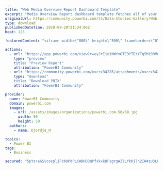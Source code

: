 ```yaml
---
title: "Web Media Overview Report Dashboard Template"
excerpt: "Media Overview Report dashboard template fetches all of your advertising data and then visualizes it in a single view. This Web Multichannel"
originalUrl: https://community.powerbi.com/t5/Data-Stories-Gallery/Web-Media-Overview-Report-Dashboard-Template/m-p/1382890
type: download
publishedDateTime: 2020-09-20T21:34:00Z
heat: 123

featuredContent: "<iframe width=\"800\" height=\"500\" frameborder=\"0\" src=\"https://app.powerbi.com/view?r=eyJrIjoiNWYxOTE3YTEtYTg5Mi00MmUwLWIzNGItZTI4ZTUwZDdlMjJjIiwidCI6IjYyYjBiNjRjLTRiNWItNDU5OC04OGZlLTljYTIxNmM1NjdkMiIsImMiOjh9\"></iframe>"

actions:
  - url: "https://app.powerbi.com/view?r=eyJrIjoiNWYxOTE3YTEtYTg5Mi00MmUwLWIzNGItZTI4ZTUwZDdlMjJjIiwidCI6IjYyYjBiNjRjLTRiNWItNDU5OC04OGZlLTljYTIxNmM1NjdkMiIsImMiOjh9"
    type: "preview"
    title: "Preview Report"
    attribution: "PowerBI Community"
  - url: "https://community.powerbi.com/oxcrx34285/attachments/oxcrx34285/DataStoriesGallery/4592/1/Media%20Overview%20Report.pbix"
    type: "download"
    title: "Download PBIX"
    attribution: "PowerBI Community"

provider:
  name: PowerBI Community
  domain: powerbi.com
  images:
    - url: /assets/images/organizations/powerbi.com-50x50.jpg
      width: 50
      height: 50
  authors:
    - name: Djordje_M

topics:
  - Power BI
tags:
  - Business

secured: "5pYz+eGSvcozpljFcb8PdPLCWDHDOQPfxkxkBFsgrgAZlLYkKjlh2IW4zU3LEko2ETyusHkRAqRaSr/Nj5cdISB1nz8Wj64sk+45Plefjg1DM3mapcvy5KgJz5la0chPRCJGkNAKsB8saa3EzG3psxGTrzy8muhbiuQ0A/ANx/eSCB6LuVUjC/reAaI8L/DNGbEOxnG5Xl5rObINQsj5z2uzyH9chITbCPaMQKqaPHwFab+uC3ZK6V/JTp90Fyyd/F1E6xjeeN3um53cRrKYHhmUvnqIrrZEd9DuZT8yLrLpcRlExoimOZyt5M09/e6HUQidGP8x7vgBDsB6MS0ltdINBnTe5y87IfWQstVHxsbJtOWBxgyNYZU1zyoFiF8Ji0HaS0ElbX9iuBehGHzZVHOD8M00kMdU+k+vAs7NORCmVbdGbnU0il/+SpFqgzo1;qIHX8qvAye2Rm1kPrQONEg=="
---
```


